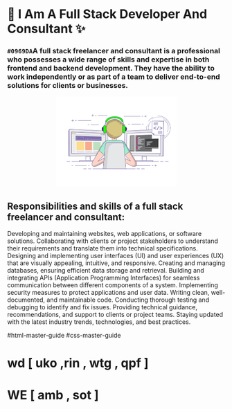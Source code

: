 <!-- 
<img src="https://www.ducatindia.com/images/logo.png"> -->

# 👋 I Am A Full Stack Developer And Consultant  ✨

### `#0969DA`**A full stack freelancer and consultant is a professional who possesses a wide range of skills and expertise in both frontend and backend development. They have the ability to work independently or as part of a team to deliver end-to-end solutions for clients or businesses.**

<center><img src="techunitbook.gif" width="55%"></center>

## Responsibilities and skills of a full stack freelancer and consultant:

Developing and maintaining websites, web applications, or software solutions.
Collaborating with clients or project stakeholders to understand their requirements and translate them into technical specifications.
Designing and implementing user interfaces (UI) and user experiences (UX) that are visually appealing, intuitive, and responsive.
Creating and managing databases, ensuring efficient data storage and retrieval.
Building and integrating APIs (Application Programming Interfaces) for seamless communication between different components of a system.
Implementing security measures to protect applications and user data.
Writing clean, well-documented, and maintainable code.
Conducting thorough testing and debugging to identify and fix issues.
Providing technical guidance, recommendations, and support to clients or project teams.
Staying updated with the latest industry trends, technologies, and best practices.


<!--
- 🔭 I’m currently working on Ducat India Pvt. Ltd.
- 🌱 I’m currently learning React and node
- 👯 I’m looking to collaborate on youtube
- 🤔 I’m looking for help with ????
- 💬 i am a fullstack developer with php and node
- 📫 How to reach me: https://www.techunitbook.com
- 😄 Pronouns: https://punitkatiyar.github.io
-  ⚡ Master Guide : https://github.com/techunitbook 
-->

  

#html-master-guide #css-master-guide

# wd [ uko ,rin , wtg , qpf ]

# WE [ amb , sot  ]




<!-- <img src="https://punitkatiyar.github.io/profile_as_a%20developer.png" width="100%"> -->
<!-- <iframe src="https://www.linkedin.com/embed/feed/update/urn:li:share:7059503242111557632" height="633" width="504" frameborder="0" allowfullscreen="" title="Embedded post"></iframe> -->
<!-- <img src="https://user-images.githubusercontent.com/1016365/34124854-48fafa06-e3e9-11e7-8c04-251055feebee.png"> -->



